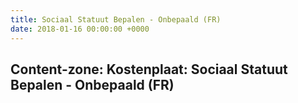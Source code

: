 ```yaml
---
title: Sociaal Statuut Bepalen - Onbepaald (FR)
date: 2018-01-16 00:00:00 +0000
---
```

<div class="box contentzone" style="margin-top:25px;">
    <div class="box-header">
        <h2>Content-zone: Kostenplaat: Sociaal Statuut Bepalen - Onbepaald (FR)</h2>
    </div>
    <div class="box-body">
    </div>
</div>